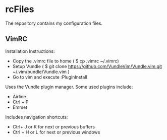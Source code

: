# rcFiles
The repository contains my configuration files.

## VimRC
Installation Instructions:
* Copy the .vimrc file to home ( $ cp .vimrc ~/.vimrc)
* Setup Vundle ( $ git clone https://github.com/VundleVim/Vundle.vim.git ~/.vim/bundle/Vundle.vim )
* Go to vim and execute :PluginInstall

Uses the Vundle plugin manager.
Some used plugins include:
* Airline
* Ctrl + P
* Emmet

Includes navigation shortcuts:
* Ctrl+ J or K for next or previous buffers
* Ctrl + H or L for next or previous windows

